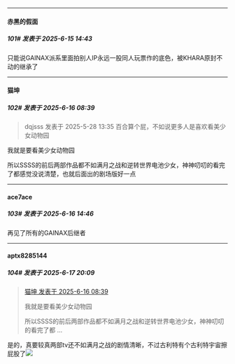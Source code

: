 ﻿
*****

####  赤黑的假面  
##### 101#       发表于 2025-6-15 14:43

只能说GAINAX派系里面拍别人IP永远一股同人玩票作的底色，被KHARA原封不动的继承了


*****

####  猫坤  
##### 102#       发表于 2025-6-16 08:39

<blockquote>dqjsss 发表于 2025-5-28 13:35
百合算个屁，不如说更多人是喜欢看美少女动物园</blockquote>
我就是要看美少女动物园

所以SSSS的前后两部作品都不如满月之战和逆转世界电池少女，神神叨叨的看完了都感觉没说清楚，也就后面出的剧场版好一点


*****

####  ace7ace  
##### 103#       发表于 2025-6-16 14:46

再见了所有的GAINAX后继者


*****

####  aptx8285144  
##### 104#       发表于 2025-6-17 20:09

<blockquote><a href="httphttps://stage1st.com/2b/forum.php?mod=redirect&amp;goto=findpost&amp;pid=67945367&amp;ptid=2252513" target="_blank">猫坤 发表于 2025-6-16 08:39</a>

我就是要看美少女动物园

所以SSSS的前后两部作品都不如满月之战和逆转世界电池少女，神神叨叨的看完了都 ...</blockquote>
是的，真要较真两部tv还不如满月之战的剧情清晰，不过古利特有个古利特宇宙擦屁股了<img src="https://static.stage1st.com/image/smiley/face2017/053.png" referrerpolicy="no-referrer">

